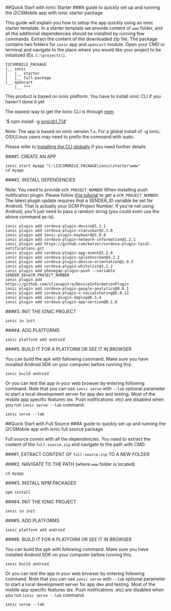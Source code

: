 ##Quick Start with Ionic Starter
###A guide to quickly set up and running the i2CSMobile app with ionic starter package

This guide will explain you how to setup the app quickly using an ionic starter template. In a starter template we provide content of `www` folder, and all the additional dependencies should be installed by running few commands. Extract the content of the downloaded zip file. The package contains two folders for `ionic` app and `opencart` module. Open your CMD or terminal and navigate to the place where you would like your project to be initialized (Ex. `C:\projects\`).
```
I2CSMOBILE_PACKAGE
|__ ionic
|   |__ starter
|   |__ full-package
|__ opencart
    |__ ***
```

This product is based on ionic platform. You have to install ionic CLI if you haven't done it yet

The easiest way to get the Ionic CLI is through [npm](https://www.npmjs.com).

'$ npm install -g ionic@1.7.14'

Note: The app is based on ionic version 1.x. For a global install of -g ionic, OSX/Linux users may need to prefix the command with sudo.

Please refer to [Installing the CLI globally](http://ionicframework.com/docs/cli/install.html) if you need further details

####1. CREATE AN APP
```
ionic start myapp "C:\I2CSMOBILE_PACKAGE\ionic\starter\www"
cd myapp
```

####2. INSTALL DEPENDENCIES

Note: You need to provide `GCM_PROJECT_NUMBER` When installing push notification plugin. Please follow [this tutorial](http://docs.ionic.io/docs/push-overview) to get a `GCM_PROJECT_NUMBER`. The latest plugin update requires that a SENDER_ID variable be set for Android. That is actually your GCM Project Number. If you're not using Android, you'll just need to pass a random string (you could even use the above command as-is).

```
ionic plugin add cordova-plugin-device@1.1.1
ionic plugin add cordova-plugin-statusbar@2.1.0
ionic plugin add ionic-plugin-keyboard@1.0.8
ionic plugin add cordova-plugin-network-information@1.2.1
ionic plugin add https://github.com/katzer/cordova-plugin-local-notifications.git
ionic plugin add cordova-plugin-app-event@1.2.0
ionic plugin add cordova-plugin-splashscreen@3.2.2
ionic plugin add cordova-plugin-device-orientation@1.0.3
ionic plugin add cordova-plugin-whitelist@1.2.2
ionic plugin add phonegap-plugin-push --variable SENDER_ID=GCM_PROJECT_NUMBER
ionic plugin add https://github.com/vliesaputra/DeviceInformationPlugin
ionic plugin add cordova-plugin-google-analytics@0.8.1
ionic plugin add cordova-plugin-x-socialsharing@5.0.12
ionic plugin add ionic-plugin-deploy@0.5.4
ionic plugin add cordova-plugin-app-version@0.1.8
```

####3. INIT THE IONIC PROJECT
```
ionic io init
```
####4. ADD PLATFORMS
```
ionic platform add android
```
####5. BUILD IT FOR A PLATFORM OR SEE IT IN BROWSER 

You can build the apk with following command. Make sure you have installed Android SDK on your computer before running this.
```
ionic build android
```

Or you can test the app in your web browser by entering following command. Note that you can use `ionic serve` with `--lab` optional parameter to start a local development server for app dev and testing. Most of the mobile app specific features (ex. Push notifications .etc) are disabled when you run `ionic serve --lab` command.
```
ionic serve --lab
```

##Quick Start with Full Source
###A guide to quickly set up and running the i2CSMobile app with ionic full source package

Full source comes with all the dependencies. You need to extract the content of the `full-source.zip` and navigate to the path with CMD.

####1. EXTRACT CONTENT OF `full-source.zip` TO A NEW FOLDER

####2. NAVIGATE TO THE PATH (where `www` folder is located)
```
cd myapp
```
####3. INSTALL NPM PACKAGES
```
npm install
```

####4. INIT THE IONIC PROJECT
```
ionic io init
```
####5. ADD PLATFORMS
```
ionic platform add android
```
####6. BUILD IT FOR A PLATFORM OR SEE IT IN BROWSER 

You can build the apk with following command. Make sure you have installed Android SDK on your computer before running this.
```
ionic build android
```

Or you can test the app in your web browser by entering following command. Note that you can use `ionic serve` with `--lab` optional parameter to start a local development server for app dev and testing. Most of the mobile app specific features (ex. Push notifications .etc) are disabled when you run `ionic serve --lab` command.
```
ionic serve --lab
```
